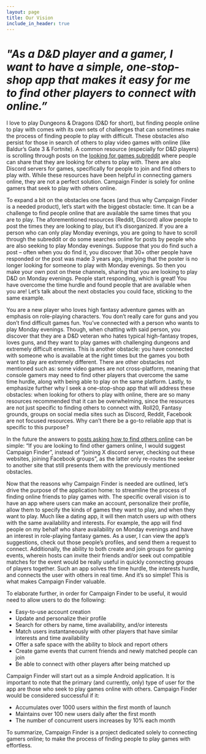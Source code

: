 ```yaml
---
layout: page
title: Our Vision
include_in_header: true
---
```


# *"As a D&D player and a gamer, I want to have a simple, one-stop-shop app that makes it easy for me to find other players to connect with online.”*

I love to play Dungeons & Dragons (D&D for short), but finding people online to play with comes with its own sets of challenges that can sometimes make the process of finding people to play with difficult. These obstacles also persist for those in search of others to play video games with online (like Baldur’s Gate 3 & Fortnite). A common resource (especially for D&D players) is scrolling through posts on the [looking for games subreddit](https://www.reddit.com/r/lfg/) where people can share that they are looking for others to play with. There are also Discord servers for games, specifically for people to join and find others to play with. While these resources have been helpful in connecting gamers online, they are not a perfect solution. Campaign Finder is solely for online gamers that seek to play with others online. 

To expand a bit on the obstacles one faces (and thus why Campaign Finder is a needed product), let’s start with the biggest obstacle: time. It can be a challenge to find people online that are available the same times that you are to play. The aforementioned resources (Reddit, Discord) allow people to post the times they are looking to play, but it’s disorganized. If you are a person who can only play Monday evenings, you are going to have to scroll through the subreddit or do some searches online for posts by people who are also seeking to play Monday evenings. Suppose that you do find such a post – often when you do find it, you discover that 30+ other people have responded or the post was made 3 years ago, implying that the poster is no longer looking for someone to play with Monday evenings. So then you make your own post on these channels, sharing that you are looking to play D&D on Monday evenings. People start responding, which is great! You have overcome the time hurdle and found people that are available when you are! Let’s talk about the next obstacles you could face, sticking to the same example. 

You are a new player who loves high fantasy adventure games with an emphasis on role-playing characters. You don’t really care for guns and you don’t find difficult games fun. You’ve connected with a person who wants to play Monday evenings. Though, when chatting with said person, you discover that they are a D&D veteran who hates typical high-fantasy tropes, loves guns, and they want to play games with challenging dungeons and extremely difficult enemies. This is another obstacle: you have connected with someone who is available at the right times but the games you both want to play are extremely different. There are other obstacles not mentioned such as: some video games are not cross-platform, meaning that console gamers may need to find other players that overcome the same time hurdle, along with being able to play on the same platform. Lastly, to emphasize further why I seek a one-stop-shop app that will address these obstacles: when looking for others to play with online, there are so many resources recommended that it can be overwhelming, since the resources are not just specific to finding others to connect with. Roll20, Fantasy grounds, groups on social media sites such as Discord, Reddit, Facebook are not focused resources. Why can’t there be a go-to reliable app that is specific to this purpose? 

In the future the answers to [posts asking how to find others online](https://www.reddit.com/r/DnD/comments/c3irwd/app_to_find_dnd_players_near_me/) can be simple: “If you are looking to find other gamers online, I would suggest Campaign Finder”, instead of “joining X discord server, checking out these websites, joining Facebook groups”, as the latter only re-routes the seeker to another site that still presents them with the previously mentioned obstacles.

Now that the reasons why Campaign Finder is needed are outlined, let’s drive the purpose of the application home: to streamline the process of finding online friends to play games with. The specific overall vision is to have an app where users can make an account, personalize their profile, allow them to specify the kinds of games they want to play, and when they want to play. Much like a dating app, it will then match users up with others with the same availability and interests. For example, the app will find people on my behalf who share availability on Monday evenings and have an interest in role-playing fantasy games. As a user, I can view the app’s suggestions, check out those people’s profiles, and send them a request to connect. Additionally, the ability to both create and join groups for gaming events, wherein hosts can invite their friends and/or seek out compatible matches for the event would be really useful in quickly connecting groups of players together. Such an app solves the time hurdle, the interests hurdle, and connects the user with others in real time. And it’s so simple! This is what makes Campaign Finder valuable.

To elaborate further, in order for Campaign Finder to be useful, it would need to allow users to do the following: 

* Easy-to-use account creation 
* Update and personalize their profile
* Search for others by name, time availability, and/or interests
* Match users instantaneously with other players that have similar interests and time availability
* Offer a safe space with the ability to block and report others
* Create game events that current friends and newly matched people can join
* Be able to connect with other players after being matched up

Campaign Finder will start out as a simple Android application. It is important to note that the primary (and currently, only) type of user for the app are those who seek to play games online with others.
Campaign Finder would be considered successful if it:
* Accumulates over 1000 users within the first month of launch
* Maintains over 100 new users daily after the first month
* The number of concurrent users increases by 10% each month

To summarize, Campaign Finder is a project dedicated solely to connecting gamers online; to make the process of finding people to play games with effortless.